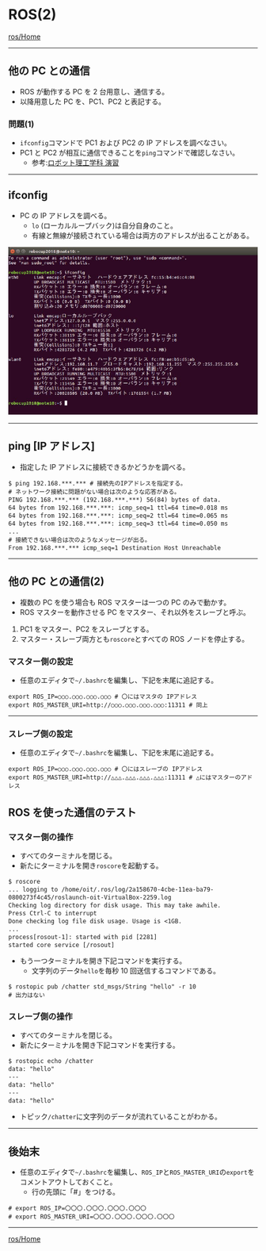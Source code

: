 # ROS(2)

[ros/Home](Home.md)

---

## 他の PC との通信

- ROS が動作する PC を 2 台用意し、通信する。
- 以降用意した PC を、PC1、PC2 と表記する。

### 問題(1)

- `ifconfig`コマンドで PC1 および PC2 の IP アドレスを調べなさい。
- PC1 と PC2 が相互に通信できることを`ping`コマンドで確認しなさい。
  - 参考:[ロボット理工学科 演習](http://robot.isc.chubu.ac.jp/?p=538)

---

## ifconfig

- PC の IP アドレスを調べる。
  - `lo` (ローカルループバック)は自分自身のこと。
  - 有線と無線が接続されている場合は両方のアドレスが出ることがある。

![console_02-min.png](console_02-min.png)

---

## ping [IP アドレス]

- 指定した IP アドレスに接続できるかどうかを調べる。

```shell
$ ping 192.168.***.*** # 接続先のIPアドレスを指定する。
# ネットワーク接続に問題がない場合は次のような応答がある。
PING 192.168.***.*** (192.168.***.***) 56(84) bytes of data.
64 bytes from 192.168.***.***: icmp_seq=1 ttl=64 time=0.018 ms
64 bytes from 192.168.***.***: icmp_seq=2 ttl=64 time=0.065 ms
64 bytes from 192.168.***.***: icmp_seq=3 ttl=64 time=0.050 ms
...
# 接続できない場合は次のようなメッセージが出る。
From 192.168.***.*** icmp_seq=1 Destination Host Unreachable
```

---

## 他の PC との通信(2)

- 複数の PC を使う場合も ROS マスターは一つの PC のみで動かす。
- ROS マスターを動作させる PC をマスター、それ以外をスレーブと呼ぶ。

1. PC1 をマスター、PC2 をスレーブとする。
2. マスター・スレーブ両方とも`roscore`とすべての ROS ノードを停止する。

### マスター側の設定

- 任意のエディタで`~/.bashrc`を編集し、下記を末尾に追記する。

```shell
export ROS_IP=○○○.○○○.○○○.○○○ # 〇にはマスタの IPアドレス
export ROS_MASTER_URI=http://○○○.○○○.○○○.○○○:11311 # 同上
```

---

### スレーブ側の設定

- 任意のエディタで`~/.bashrc`を編集し、下記を末尾に追記する。

```shell
export ROS_IP=○○○.○○○.○○○.○○○ # 〇にはスレーブの IPアドレス
export ROS_MASTER_URI=http://△△△.△△△.△△△.△△△:11311 # △にはマスターのアドレス
```

## ROS を使った通信のテスト

### マスター側の操作

- すべてのターミナルを閉じる。
- 新たにターミナルを開き`roscore`を起動する。

```shell
$ roscore
... logging to /home/oit/.ros/log/2a158670-4cbe-11ea-ba79-0800273f4c45/roslaunch-oit-VirtualBox-2259.log
Checking log directory for disk usage. This may take awhile.
Press Ctrl-C to interrupt
Done checking log file disk usage. Usage is <1GB.
...
process[rosout-1]: started with pid [2281]
started core service [/rosout]
```

- もう一つターミナルを開き下記コマンドを実行する。
  - 文字列のデータ`hello`を毎秒 10 回送信するコマンドである。

```shell
$ rostopic pub /chatter std_msgs/String "hello" -r 10
# 出力はない
```

### スレーブ側の操作

- すべてのターミナルを閉じる。
- 新たにターミナルを開き下記コマンドを実行する。

```shell
$ rostopic echo /chatter
data: "hello"
---
data: "hello"
---
data: "hello"
```

- トピック`/chatter`に文字列のデータが流れていることがわかる。

---

## 後始末

- 任意のエディタで`~/.bashrc`を編集し、`ROS_IP`と`ROS_MASTER_URI`の`export`をコメントアウトしておくこと。
  - 行の先頭に「#」をつける。

```shell
# export ROS_IP=〇〇〇.〇〇〇.〇〇〇.〇〇〇
# export ROS_MASTER_URI=〇〇〇.〇〇〇.〇〇〇.〇〇〇
```

---

[ros/Home](Home.md)
